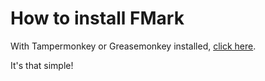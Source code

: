 # How to install FMark

With Tampermonkey or Greasemonkey installed, [click here](https://github.com/tjhorner/FMark/raw/master/fmark.user.js).

It's that simple!

